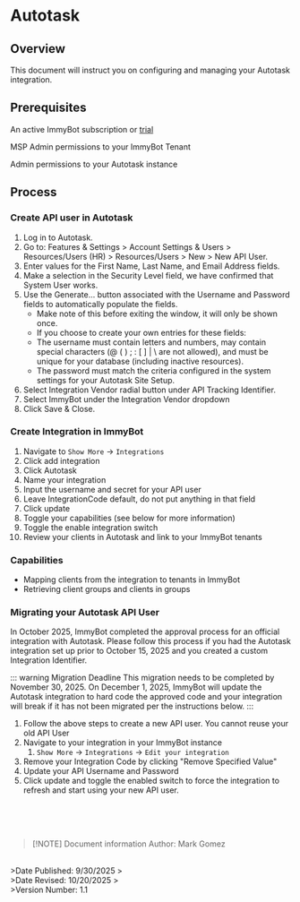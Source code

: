 # Autotask

## Overview
This document will instruct you on configuring and managing your Autotask integration.

## Prerequisites
An active ImmyBot subscription or [trial](https://www.immy.bot/pricing/)

MSP Admin permissions to your ImmyBot Tenant

Admin permissions to your Autotask instance

## Process

### Create API user in Autotask
1. Log in to Autotask.
2. Go to: Features & Settings > Account Settings & Users >  Resources/Users (HR) > Resources/Users > New > New API User.
3. Enter values for the First Name, Last Name, and Email Address fields.
4. Make a selection in the Security Level field, we have confirmed that System User works.
5. Use the Generate... button associated with the Username and Password fields to automatically populate the fields.
      - Make note of this before exiting the window, it will only be shown once.
      - If you choose to create your own entries for these fields:
      - The username must contain letters and numbers, may contain special characters (@ ( ) ; : [ ] | \ are not allowed), and must be unique for your database (including inactive resources).
      - The password must match the criteria configured in the system settings for your Autotask Site Setup.
6. Select Integration Vendor radial button under API Tracking Identifier.
7. Select ImmyBot under the Integration Vendor dropdown
8. Click Save & Close.

### Create Integration in ImmyBot

1. Navigate to `Show More` -> `Integrations`
2. Click add integration
3. Click Autotask
4. Name your integration
5. Input the username and secret for your API user
6. Leave IntegrationCode default, do not put anything in that field
7. Click update
8. Toggle your capabilities (see below for more information)
9. Toggle the enable integration switch
10. Review your clients in Autotask and link to your ImmyBot tenants

### Capabilities
- Mapping clients from the integration to tenants in ImmyBot
- Retrieving client groups and clients in groups

### Migrating your Autotask API User
In October 2025, ImmyBot completed the approval process for an official integration with Autotask. Please follow this process if you had the Autotask integration set up prior to October 15, 2025 and you created a custom Integration Identifier.

::: warning Migration Deadline
This migration needs to be completed by November 30, 2025. On December 1, 2025, ImmyBot will update the Autotask integration to hard code the approved code and your integration will break if it has not been migrated per the instructions below.
:::

1. Follow the above steps to create a new API user. You cannot reuse your old API User
2. Navigate to your integration in your ImmyBot instance
   1. `Show More` -> `Integrations` -> `Edit your integration`
3. Remove your Integration Code by clicking "Remove Specified Value"
4. Update your API Username and Password
5. Click update and toggle the enabled switch to force the integration to refresh and start using your new API user.


<br><br><br>
>[!NOTE] Document information
>Author: Mark Gomez
<br>
>Date Published: 9/30/2025
><br>
>Date Revised: 10/20/2025
><br>
>Version Number: 1.1
